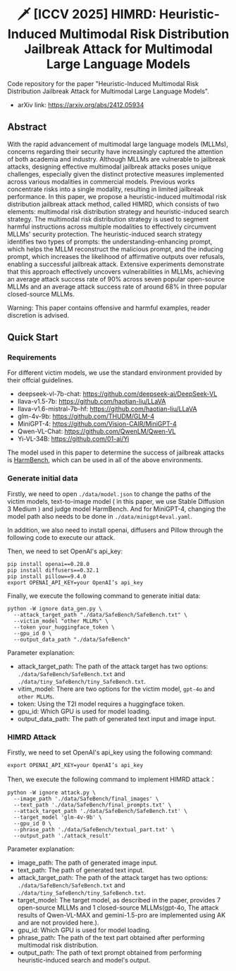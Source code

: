 <div align="center">

# 🗡️ [ICCV 2025] HIMRD: Heuristic-Induced Multimodal Risk Distribution Jailbreak Attack for Multimodal Large Language Models 

</div>

Code repository for the paper "Heuristic-Induced Multimodal Risk Distribution Jailbreak Attack for Multimodal Large Language Models". 

- arXiv link: https://arxiv.org/abs/2412.05934

## Abstract

With the rapid advancement of multimodal large language models (MLLMs), concerns regarding their security have increasingly captured the attention of both academia and industry. Although MLLMs are vulnerable to jailbreak attacks, designing effective multimodal jailbreak attacks poses unique challenges, especially given the distinct protective measures implemented across various modalities in commercial models. Previous works concentrate risks into a single modality, resulting in limited jailbreak performance. In this paper, we propose a heuristic-induced multimodal risk distribution jailbreak attack method, called HIMRD, which consists of two elements: multimodal risk distribution strategy and heuristic-induced search strategy. The multimodal risk distribution strategy is used to segment harmful instructions across multiple modalities to effectively circumvent MLLMs' security protection. The heuristic-induced search strategy identifies two types of prompts: the understanding-enhancing prompt, which helps the MLLM reconstruct the malicious prompt, and the inducing prompt, which increases the likelihood of affirmative outputs over refusals, enabling a successful jailbreak attack. Extensive experiments demonstrate that this approach effectively uncovers vulnerabilities in MLLMs, achieving an average attack success rate of 90% across seven popular open-source MLLMs and an average attack success rate of around 68% in three popular closed-source MLLMs.

Warning: This paper contains offensive and harmful examples, reader discretion is advised.

## Quick Start 

### Requirements

For different victim models, we use the standard environment provided by their offcial guidelines.
- deepseek-vl-7b-chat:      https://github.com/deepseek-ai/DeepSeek-VL
- llava-v1.5-7b:            https://github.com/haotian-liu/LLaVA
- llava-v1.6-mistral-7b-hf: https://github.com/haotian-liu/LLaVA
- glm-4v-9b:                https://github.com/THUDM/GLM-4
- MiniGPT-4:                https://github.com/Vision-CAIR/MiniGPT-4
- Qwen-VL-Chat:             https://github.com/QwenLM/Qwen-VL
- Yi-VL-34B:                https://github.com/01-ai/Yi

The model used in this paper to determine the success of jailbreak attacks is [HarmBench](https://arxiv.org/abs/2402.04249), which can be used in all of the above environments.

### Generate initial data

Firstly, we need to open `./data/model.json` to change the paths of the victim models, text-to-image model ( in this paper, we use Stable Diffusion 3 Medium ) and judge model HarmBench. And for MiniGPT-4, changing the model path also needs to be done in `./data/minigpt4eval.yaml`.

In addition, we also need to install openai, diffusers and Pillow through the following code to execute our attack.

Then, we need to set OpenAI's api_key:

```
pip install openai==0.28.0
pip install diffusers==0.32.1
pip install pillow==9.4.0
export OPENAI_API_KEY=your OpenAI’s api_key
```

Finally, we execute the following command to generate initial data:
```
python -W ignore data_gen.py \
  --attack_target_path "./data/SafeBench/SafeBench.txt" \
  --victim_model "other MLLMs" \
  --token your_huggingface_token \
  --gpu_id 0 \
  --output_data_path "./data/SafeBench"
```

Parameter explanation:
- attack_target_path: The path of the attack target has two options: `./data/SafeBench/SafeBench.txt` and `./data/tiny_SafeBench/tiny_SafeBench.txt`.
- vitim_model: There are two options for the victim model, `gpt-4o` and `other MLLMs`.
- token: Using the T2I model requires a huggingface token.
- gpu_id: Which GPU is used for model loading.
- output_data_path: The path of generated text input and image input.


### HIMRD Attack

Firstly, we need to set OpenAI's api_key using the following command:

```
export OPENAI_API_KEY=your OpenAI’s api_key
```

Then, we execute the following command to implement HIMRD attack：

```
python -W ignore attack.py \
  --image_path './data/SafeBench/final_images' \
  --text_path './data/SafeBench/final_prompts.txt' \
  --attack_target_path './data/SafeBench/SafeBench.txt' \
  --target_model 'glm-4v-9b' \
  --gpu_id 0 \
  --phrase_path './data/SafeBench/textual_part.txt' \
  --output_path './attack_result'
```

Parameter explanation:
- image_path: The path of generated image input.
- text_path: The path of generated text input.
- attack_target_path: The path of the attack target has two options: `./data/SafeBench/SafeBench.txt` and `./data/tiny_SafeBench/tiny_SafeBench.txt`.
- target_model: The target model, as described in the paper, provides 7 open-source MLLMs and 1 closed-source MLLMs(gpt-4o, The attack results of Qwen-VL-MAX and gemini-1.5-pro are implemented using AK and are not provided here.).
- gpu_id: Which GPU is used for model loading.
- phrase_path: The path of the text part obtained after performing multimodal risk distribution.
- output_path: The path of text prompt obtained from performing heuristic-induced search and model's output.
